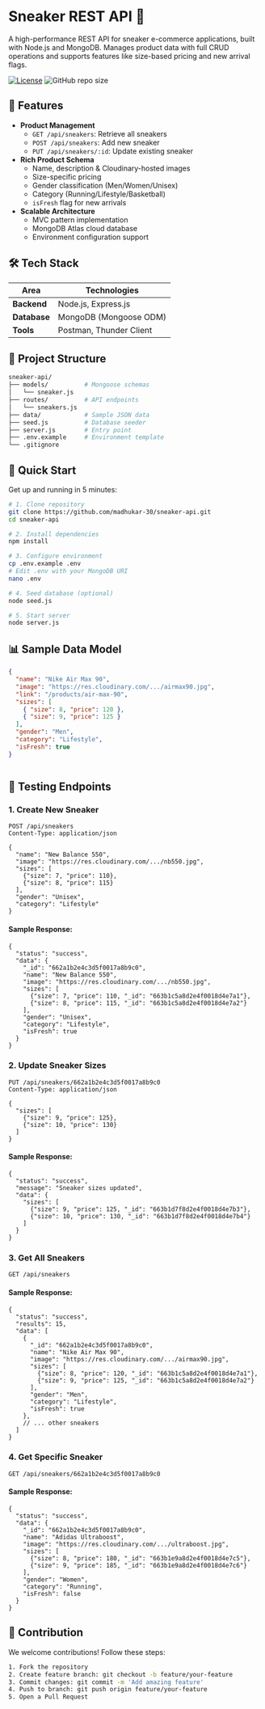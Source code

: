 # Sneaker REST API 👟

A high-performance REST API for sneaker e-commerce applications, built with Node.js and MongoDB. Manages product data with full CRUD operations and supports features like size-based pricing and new arrival flags.

[![License](https://img.shields.io/badge/License-MIT-blue.svg)](https://opensource.org/licenses/MIT)
![GitHub repo size](https://img.shields.io/github/repo-size/madhukar-30/sneaker-api)

## 🌟 Features
- **Product Management**
  - `GET /api/sneakers`: Retrieve all sneakers
  - `POST /api/sneakers`: Add new sneaker
  - `PUT /api/sneakers/:id`: Update existing sneaker
- **Rich Product Schema**
  - Name, description & Cloudinary-hosted images
  - Size-specific pricing
  - Gender classification (Men/Women/Unisex)
  - Category (Running/Lifestyle/Basketball)
  - `isFresh` flag for new arrivals
- **Scalable Architecture**
  - MVC pattern implementation
  - MongoDB Atlas cloud database
  - Environment configuration support

## 🛠 Tech Stack
| Area        | Technologies              |
|-------------|---------------------------|
| **Backend** | Node.js, Express.js       |
| **Database**| MongoDB (Mongoose ODM)    |
| **Tools**   | Postman, Thunder Client   |

## 📁 Project Structure
```bash
sneaker-api/
├── models/          # Mongoose schemas
│   └── sneaker.js
├── routes/          # API endpoints
│   └── sneakers.js
├── data/            # Sample JSON data
├── seed.js          # Database seeder
├── server.js        # Entry point
├── .env.example     # Environment template
└── .gitignore
```
## 🚀 Quick Start

Get up and running in 5 minutes:

```bash
# 1. Clone repository
git clone https://github.com/madhukar-30/sneaker-api.git
cd sneaker-api

# 2. Install dependencies
npm install

# 3. Configure environment
cp .env.example .env
# Edit .env with your MongoDB URI
nano .env

# 4. Seed database (optional)
node seed.js

# 5. Start server
node server.js
```

## 📊 Sample Data Model
```json
{
  "name": "Nike Air Max 90",
  "image": "https://res.cloudinary.com/.../airmax90.jpg",
  "link": "/products/air-max-90",
  "sizes": [
    { "size": 8, "price": 120 },
    { "size": 9, "price": 125 }
  ],
  "gender": "Men",
  "category": "Lifestyle",
  "isFresh": true
}



```

## 🧪 Testing Endpoints

### 1. Create New Sneaker
```http
POST /api/sneakers
Content-Type: application/json

{
  "name": "New Balance 550",
  "image": "https://res.cloudinary.com/.../nb550.jpg",
  "sizes": [
    {"size": 7, "price": 110},
    {"size": 8, "price": 115}
  ],
  "gender": "Unisex",
  "category": "Lifestyle"
}
```
####  Sample Response:
```
{
  "status": "success",
  "data": {
    "_id": "662a1b2e4c3d5f0017a8b9c0",
    "name": "New Balance 550",
    "image": "https://res.cloudinary.com/.../nb550.jpg",
    "sizes": [
      {"size": 7, "price": 110, "_id": "663b1c5a8d2e4f0018d4e7a1"},
      {"size": 8, "price": 115, "_id": "663b1c5a8d2e4f0018d4e7a2"}
    ],
    "gender": "Unisex",
    "category": "Lifestyle",
    "isFresh": true
  }
}
```
### 2. Update Sneaker Sizes
```
PUT /api/sneakers/662a1b2e4c3d5f0017a8b9c0
Content-Type: application/json

{
  "sizes": [
    {"size": 9, "price": 125},
    {"size": 10, "price": 130}
  ]
}
```
#### Sample Response:
```
{
  "status": "success",
  "message": "Sneaker sizes updated",
  "data": {
    "sizes": [
      {"size": 9, "price": 125, "_id": "663b1d7f8d2e4f0018d4e7b3"},
      {"size": 10, "price": 130, "_id": "663b1d7f8d2e4f0018d4e7b4"}
    ]
  }
}
```
### 3. Get All Sneakers
```
GET /api/sneakers
```
#### Sample Response:
```
{
  "status": "success",
  "results": 15,
  "data": [
    {
      "_id": "662a1b2e4c3d5f0017a8b9c0",
      "name": "Nike Air Max 90",
      "image": "https://res.cloudinary.com/.../airmax90.jpg",
      "sizes": [
        {"size": 8, "price": 120, "_id": "663b1c5a8d2e4f0018d4e7a1"},
        {"size": 9, "price": 125, "_id": "663b1c5a8d2e4f0018d4e7a2"}
      ],
      "gender": "Men",
      "category": "Lifestyle",
      "isFresh": true
    },
    // ... other sneakers
  ]
}
```
### 4. Get Specific Sneaker
```
GET /api/sneakers/662a1b2e4c3d5f0017a8b9c0
```
#### Sample Response:
```
{
  "status": "success",
  "data": {
    "_id": "662a1b2e4c3d5f0017a8b9c0",
    "name": "Adidas Ultraboost",
    "image": "https://res.cloudinary.com/.../ultraboost.jpg",
    "sizes": [
      {"size": 8, "price": 180, "_id": "663b1e9a8d2e4f0018d4e7c5"},
      {"size": 9, "price": 185, "_id": "663b1e9a8d2e4f0018d4e7c6"}
    ],
    "gender": "Women",
    "category": "Running",
    "isFresh": false
  }
}
```

## 🤝 Contribution
We welcome contributions! Follow these steps:
```bash
1. Fork the repository
2. Create feature branch: git checkout -b feature/your-feature
3. Commit changes: git commit -m 'Add amazing feature'
4. Push to branch: git push origin feature/your-feature
5. Open a Pull Request
```


